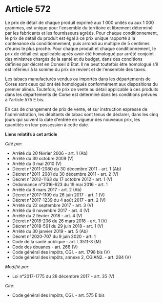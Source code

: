 # Article 572

Le prix de détail de chaque produit exprimé aux 1 000 unités ou aux 1 000 grammes, est unique pour l'ensemble du territoire
et librement déterminé par les fabricants et les fournisseurs agréés. Pour chaque conditionnement, le prix de détail du
produit est égal à ce prix unique rapporté à la contenance du conditionnement, puis arrondi au multiple de 5 centimes d'euros
le plus proche. Pour chaque produit et chaque conditionnement, le prix de détail est applicable après avoir été homologué par
arrêté conjoint des ministres chargés de la santé et du budget, dans des conditions définies par décret en Conseil d'Etat. Il
ne peut toutefois être homologué s'il est inférieur à la somme du prix de revient et de l'ensemble des taxes.

Les tabacs manufacturés vendus ou importés dans les départements de Corse sont ceux qui ont été homologués conformément aux
dispositions du premier alinéa. Toutefois, le prix de vente au détail applicable à ces produits dans les départements de
Corse est déterminé dans les conditions prévues à l'article 575 E bis.

En cas de changement de prix de vente, et sur instruction expresse de l'administration, les débitants de tabac sont tenus de
déclarer, dans les cinq jours qui suivent la date d'entrée en vigueur des nouveaux prix, les quantités en leur possession à
cette date.

**Liens relatifs à cet article**

_Cité par_:

  - Arrêté du 20 février 2006 - art. 1 (Ab)
  - Arrêté du 30 octobre 2009 (V)
  - Arrêté du 3 mai 2010 (V)
  - Décret n°2011-2080 du 30 décembre 2011 - art. 1 (Ab)
  - Décret n°2011-2081 du 30 décembre 2011 - art. 2 (V)
  - Décret n°2012-1163 du 17 octobre 2012 - art. 1 (V)
  - Ordonnance n°2016-623 du 19 mai 2016 - art. 1
  - Arrêté du 8 mars 2017 - art. 2 (Ab)
  - Décret n°2017-1109 du 26 juin 2017 - art. 1 (V)
  - Décret n°2017-1239 du 4 août 2017 - art. 2 (V)
  - Arrêté du 22 septembre 2017 - art. 3 (V)
  - Arrêté du 6 novembre 2017 - art. 4 (V)
  - Arrêté du 2 février 2018 - art. 4 (V)
  - Décret n°2018-206 du 26 mars 2018 - art. 1 (V)
  - Décret n°2018-561 du 29 juin 2018 - art. 1 (V)
  - Arrêté du 30 janvier 2019 - art. 5 (Ab)
  - Décret n°2020-707 du 9 juin 2020 - art. 1
  - Code de la santé publique - art. L3511-3 (M)
  - Code des douanes - art. 268 (V)
  - Code général des impôts, CGI. - art. 1798 bis (V)
  - Code général des impôts, annexe 2, CGIAN2. - art. 284 (V)

_Modifié par_:

  - Loi n°2017-1775 du 28 décembre 2017 - art. 35 (V)

_Cite_:

  - Code général des impôts, CGI. - art. 575 E bis
